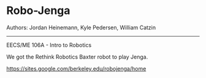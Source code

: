 # **Robo-Jenga**

Authors: Jordan Heinemann, Kyle Pedersen, William Catzin
____________________________________________________________________________________________
EECS/ME 106A - Intro to Robotics

We got the Rethink Robotics Baxter robot to play Jenga.

https://sites.google.com/berkeley.edu/robojenga/home
